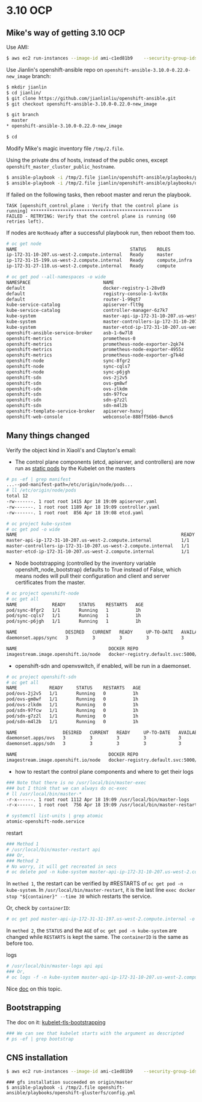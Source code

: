 # 3.10 OCP

## Mike's way of getting 3.10 OCP

Use AMI:

```sh
$ aws ec2 run-instances --image-id ami-c1ed81b9    --security-group-ids sg-5c5ace38 --count 3 --instance-type m4.xlarge --key-name id_rsa_perf     --subnet subnet-4879292d  --block-device-mappings "[{\"DeviceName\":\"/dev/sda1\", \"Ebs\":{\"VolumeSize\": 60, \"VolumeType\": \"gp2\"}}]"     --query 'Instances[*].InstanceId'     --tag-specifications="[{\"ResourceType\":\"instance\",\"Tags\":[{\"Key\":\"Name\",\"Value\":\"qe-hongkliu-310\"}, {\"Key\":\"KubernetesCluster\",\"Value\":\"hongkliu\"}]}]"
```

Use Jianlin's openshift-ansible repo on `openshift-ansible-3.10.0-0.22.0-new_image` branch:

```sh
$ mkdir jianlin
$ cd jianlin/
$ git clone https://github.com/jianlinliu/openshift-ansible.git
$ git checkout openshift-ansible-3.10.0-0.22.0-new_image

$ git branch
  master
* openshift-ansible-3.10.0-0.22.0-new_image

$ cd
```

Modify Mike's magic inventory file `/tmp/2.file`.

Using the private dns of hosts, instead of the public ones, except `openshift_master_cluster_public_hostname`.


```sh
$ ansible-playbook -i /tmp/2.file jianlin/openshift-ansible/playbooks/prerequisites.yml
$ ansible-playbook -i /tmp/2.file jianlin/openshift-ansible/playbooks/deploy_cluster.yml
```

If failed on the following tasks, then reboot master and rerun the playbook.

```
TASK [openshift_control_plane : Verify that the control plane is running] *************************************************
FAILED - RETRYING: Verify that the control plane is running (60 retries left).
```

If nodes are `NotReady` after a successful playbook run, then reboot them too.


```sh
# oc get node
NAME                                          STATUS    ROLES           AGE       VERSION
ip-172-31-10-207.us-west-2.compute.internal   Ready     master          35m       v1.10.0+b81c8f8
ip-172-31-15-199.us-west-2.compute.internal   Ready     compute,infra   31m       v1.10.0+b81c8f8
ip-172-31-27-110.us-west-2.compute.internal   Ready     compute         31m       v1.10.0+b81c8f8

# oc get pod --all-namespaces -o wide
NAMESPACE                           NAME                                                             READY     STATUS    RESTARTS   AGE       IP              NODE
default                             docker-registry-1-28vd9                                          1/1       Running   0          41m       10.129.0.4      ip-172-31-15-199.us-west-2.compute.internal
default                             registry-console-1-kvt8x                                         1/1       Running   0          46m       10.128.0.3      ip-172-31-10-207.us-west-2.compute.internal
default                             router-1-99qt7                                                   1/1       Running   0          42m       172.31.15.199   ip-172-31-15-199.us-west-2.compute.internal
kube-service-catalog                apiserver-flt9g                                                  1/1       Running   0          45m       10.128.0.5      ip-172-31-10-207.us-west-2.compute.internal
kube-service-catalog                controller-manager-6z7k7                                         1/1       Running   0          45m       10.128.0.6      ip-172-31-10-207.us-west-2.compute.internal
kube-system                         master-api-ip-172-31-10-207.us-west-2.compute.internal           1/1       Running   0          50m       172.31.10.207   ip-172-31-10-207.us-west-2.compute.internal
kube-system                         master-controllers-ip-172-31-10-207.us-west-2.compute.internal   1/1       Running   0          50m       172.31.10.207   ip-172-31-10-207.us-west-2.compute.internal
kube-system                         master-etcd-ip-172-31-10-207.us-west-2.compute.internal          1/1       Running   0          50m       172.31.10.207   ip-172-31-10-207.us-west-2.compute.internal
openshift-ansible-service-broker    asb-1-6w7l8                                                      1/1       Running   1          42m       10.130.0.3      ip-172-31-27-110.us-west-2.compute.internal
openshift-metrics                   prometheus-0                                                     6/6       Running   0          45m       10.129.0.5      ip-172-31-15-199.us-west-2.compute.internal
openshift-metrics                   prometheus-node-exporter-2qk74                                   1/1       Running   0          45m       172.31.15.199   ip-172-31-15-199.us-west-2.compute.internal
openshift-metrics                   prometheus-node-exporter-4955z                                   1/1       Running   0          45m       172.31.10.207   ip-172-31-10-207.us-west-2.compute.internal
openshift-metrics                   prometheus-node-exporter-g7k4d                                   1/1       Running   0          45m       172.31.27.110   ip-172-31-27-110.us-west-2.compute.internal
openshift-node                      sync-8fgr2                                                       1/1       Running   1          48m       172.31.27.110   ip-172-31-27-110.us-west-2.compute.internal
openshift-node                      sync-cqls7                                                       1/1       Running   1          48m       172.31.15.199   ip-172-31-15-199.us-west-2.compute.internal
openshift-node                      sync-p6jgh                                                       1/1       Running   1          49m       172.31.10.207   ip-172-31-10-207.us-west-2.compute.internal
openshift-sdn                       ovs-2j2v5                                                        1/1       Running   0          48m       172.31.27.110   ip-172-31-27-110.us-west-2.compute.internal
openshift-sdn                       ovs-gm8wf                                                        1/1       Running   0          48m       172.31.10.207   ip-172-31-10-207.us-west-2.compute.internal
openshift-sdn                       ovs-zlkdm                                                        1/1       Running   0          48m       172.31.15.199   ip-172-31-15-199.us-west-2.compute.internal
openshift-sdn                       sdn-97fcw                                                        1/1       Running   0          48m       172.31.15.199   ip-172-31-15-199.us-west-2.compute.internal
openshift-sdn                       sdn-g7z2l                                                        1/1       Running   0          48m       172.31.10.207   ip-172-31-10-207.us-west-2.compute.internal
openshift-sdn                       sdn-m4l2b                                                        1/1       Running   0          48m       172.31.27.110   ip-172-31-27-110.us-west-2.compute.internal
openshift-template-service-broker   apiserver-hxnvj                                                  1/1       Running   0          44m       10.128.0.7      ip-172-31-10-207.us-west-2.compute.internal
openshift-web-console               webconsole-888ff56b6-8wnc6                                       1/1       Running   0          46m       10.128.0.4      ip-172-31-10-207.us-west-2.compute.internal

```

## Many things changed

Verify the object kind in Xiaoli's and Clayton's email:

* The control plane components (etcd, apiserver, and controllers) are now run as [static pods](https://kubernetes.io/docs/tasks/administer-cluster/static-pod/) by the Kubelet on the masters
```sh
# ps -ef | grep manifest
...--pod-manifest-path=/etc/origin/node/pods...
# ll /etc/origin/node/pods
total 12
-rw-------. 1 root root 1415 Apr 18 19:09 apiserver.yaml
-rw-------. 1 root root 1189 Apr 18 19:09 controller.yaml
-rw-------. 1 root root  856 Apr 18 19:08 etcd.yaml

# oc project kube-system
# oc get pod -o wide
NAME                                                             READY     STATUS    RESTARTS   AGE       IP              NODE
master-api-ip-172-31-10-207.us-west-2.compute.internal           1/1       Running   0          1h        172.31.10.207   ip-172-31-10-207.us-west-2.compute.internal
master-controllers-ip-172-31-10-207.us-west-2.compute.internal   1/1       Running   0          1h        172.31.10.207   ip-172-31-10-207.us-west-2.compute.internal
master-etcd-ip-172-31-10-207.us-west-2.compute.internal          1/1       Running   0          1h        172.31.10.207   ip-172-31-10-207.us-west-2.compute.internal

```

* Node bootstrapping (controlled by the inventory variable openshift_node_bootstrap) defaults to True instead of False, which means nodes will pull their configuration and client and server certificates from the master.

```sh
# oc project openshift-node
# oc get all
NAME             READY     STATUS    RESTARTS   AGE
pod/sync-8fgr2   1/1       Running   1          1h
pod/sync-cqls7   1/1       Running   1          1h
pod/sync-p6jgh   1/1       Running   1          1h

NAME                  DESIRED   CURRENT   READY     UP-TO-DATE   AVAILABLE   NODE SELECTOR   AGE
daemonset.apps/sync   3         3         3         3            3           <none>          1h

NAME                                  DOCKER REPO                                            TAGS      UPDATED
imagestream.image.openshift.io/node   docker-registry.default.svc:5000/openshift-node/node   v3.10     About an hour ago

```

* openshift-sdn and openvswitch, if enabled, will be run in a daemonset.

```sh
# oc project openshift-sdn
# oc get all
NAME            READY     STATUS    RESTARTS   AGE
pod/ovs-2j2v5   1/1       Running   0          1h
pod/ovs-gm8wf   1/1       Running   0          1h
pod/ovs-zlkdm   1/1       Running   0          1h
pod/sdn-97fcw   1/1       Running   0          1h
pod/sdn-g7z2l   1/1       Running   0          1h
pod/sdn-m4l2b   1/1       Running   0          1h

NAME                 DESIRED   CURRENT   READY     UP-TO-DATE   AVAILABLE   NODE SELECTOR   AGE
daemonset.apps/ovs   3         3         3         3            3           <none>          1h
daemonset.apps/sdn   3         3         3         3            3           <none>          1h

NAME                                  DOCKER REPO                                           TAGS      UPDATED
imagestream.image.openshift.io/node   docker-registry.default.svc:5000/openshift-sdn/node   v3.10     About an hour ago
```

* how to restart the control plane components and where to get their logs

```sh
### Note that there is no /usr/local/bin/master-exec
### but I think that we can always do oc-exec
# ll /usr/local/bin/master-*
-r-x------. 1 root root 1112 Apr 18 19:09 /usr/local/bin/master-logs
-r-x------. 1 root root  756 Apr 18 19:09 /usr/local/bin/master-restart
```

```sh
# systemctl list-units | grep atomic
atomic-openshift-node.service
```

  restart

```sh
### Method 1
# /usr/local/bin/master-restart api
### Or,
### Method 2
# No worry, it will get recreated in secs
# oc delete pod -n kube-system master-api-ip-172-31-10-207.us-west-2.compute.internal
```
In `methed 1`, the restart can be verified by #RESTARTS of `oc get pod -n kube-system`. In `/usr/local/bin/master-restart`, it is the last line `exec docker stop "${container}" --time 30` which restarts the service.

Or, check by `containerID`:

```sh
# oc get pod master-api-ip-172-31-31-197.us-west-2.compute.internal -o json | jq '.status.containerStatuses[0].containerID'
```

In `methed 2`, the `STATUS` and the `AGE` of `oc get pod -n kube-system` are changed while `RESTARTS` is kept the same. The `containerID` is the same as before too.

  logs

```sh
# /usr/local/bin/master-logs api api
### Or,
# oc logs -f -n kube-system master-api-ip-172-31-10-207.us-west-2.compute.internal
```

Nice [doc](https://docs.google.com/document/d/1VnQCKrRgj8nJCxIbgfkCeS5kqFkvq_VDPBDJ3D4Jrk0/edit) on this topic.

## Bootstrapping

The doc on it: [kubelet-tls-bootstrapping](https://kubernetes.io/docs/admin/kubelet-tls-bootstrapping/)

```sh
### We can see that kubelet starts with the argument as descripted
# ps -ef | grep bootstrap
```

## CNS installation

```sh
$ aws ec2 run-instances --image-id ami-c1ed81b9    --security-group-ids sg-5c5ace38 --count 3 --instance-type m4.xlarge --key-name id_rsa_perf     --subnet subnet-4879292d  --block-device-mappings "[{\"DeviceName\":\"/dev/sda1\", \"Ebs\":{\"VolumeSize\": 60, \"VolumeType\": \"gp2\"}}, {\"DeviceName\":\"/dev/sdf\", \"Ebs\":{\"VolumeSize\": 1000, \"VolumeType\": \"gp2\"}}]"     --query 'Instances[*].InstanceId'     --tag-specifications="[{\"ResourceType\":\"instance\",\"Tags\":[{\"Key\":\"Name\",\"Value\":\"qe-hongkliu-310\"}, {\"Key\":\"KubernetesCluster\",\"Value\":\"hongkliu\"}]}]"
```

```
### gfs installation succeeded on origin/master
$ ansible-playbook -i /tmp/2.file openshift-ansible/playbooks/openshift-glusterfs/config.yml
```
